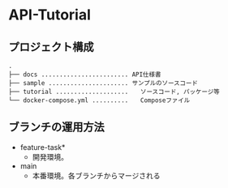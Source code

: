 # API-Tutorial

## プロジェクト構成

```
.
├── docs ........................ API仕様書
├── sample ...................... サンプルのソースコード
├── tutorial ....................　　ソースコード, パッケージ等
└── docker-compose.yml ..........　　Composeファイル
```

## ブランチの運用方法
- feature-task*
  - 開発環境。
- main
  - 本番環境。各ブランチからマージされる
